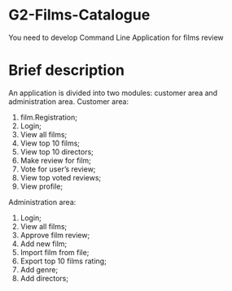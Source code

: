 # G2-Films-Catalogue
You need to develop Command Line Application for films review

# Brief description
An application is divided into two modules: customer area and administration area.
Customer area:
  1) film.Registration;
  2) Login;
  3) View all films;
  4) View top 10 films;
  5) View top 10 directors;
  6) Make review for film;
  7) Vote for user’s review;
  8) View top voted reviews;
  9) View profile;

Administration area:
  1) Login;
  2) View all films;
  3) Approve film review;
  4) Add new film;
  5) Import film from file;
  6) Export top 10 films rating;
  7) Add genre;
  8) Add directors;

